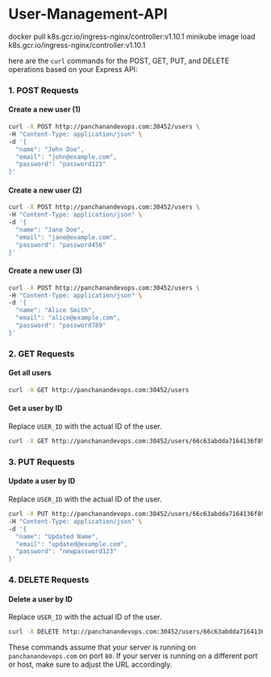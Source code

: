 # User-Management-API

docker pull k8s.gcr.io/ingress-nginx/controller:v1.10.1
minikube image load k8s.gcr.io/ingress-nginx/controller:v1.10.1

here are the `curl` commands for the POST, GET, PUT, and DELETE operations based on your Express API:

### 1. POST Requests

#### Create a new user (1)
```sh
curl -X POST http://panchanandevops.com:30452/users \
-H "Content-Type: application/json" \
-d '{
  "name": "John Doe",
  "email": "john@example.com",
  "password": "password123"
}'
```

#### Create a new user (2)
```sh
curl -X POST http://panchanandevops.com:30452/users \
-H "Content-Type: application/json" \
-d '{
  "name": "Jane Doe",
  "email": "jane@example.com",
  "password": "password456"
}'
```

#### Create a new user (3)
```sh
curl -X POST http://panchanandevops.com:30452/users \
-H "Content-Type: application/json" \
-d '{
  "name": "Alice Smith",
  "email": "alice@example.com",
  "password": "password789"
}'
```

### 2. GET Requests

#### Get all users
```sh
curl -X GET http://panchanandevops.com:30452/users
```

#### Get a user by ID
Replace `USER_ID` with the actual ID of the user.
```sh
curl -X GET http://panchanandevops.com:30452/users/66c63abdda7164136f89c956
```

### 3. PUT Requests

#### Update a user by ID
Replace `USER_ID` with the actual ID of the user.
```sh
curl -X PUT http://panchanandevops.com:30452/users/66c63abdda7164136f89c956 \
-H "Content-Type: application/json" \
-d '{
  "name": "Updated Name",
  "email": "updated@example.com",
  "password": "newpassword123"
}'
```

### 4. DELETE Requests

#### Delete a user by ID
Replace `USER_ID` with the actual ID of the user.
```sh
curl -X DELETE http://panchanandevops.com:30452/users/66c63abdda7164136f89c956
```

These commands assume that your server is running on `panchanandevops.com` on port `80`. If your server is running on a different port or host, make sure to adjust the URL accordingly.


